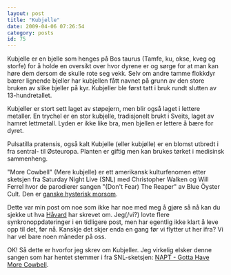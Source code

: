 ```yaml
---
layout: post
title: "Kubjelle"
date: 2009-04-06 07:26:54
category: posts
id: 75
---
```

Kubjelle er en bjelle som henges på Bos taurus (Tamfe, ku, okse, kveg og storfe) for å holde en oversikt over hvor dyrene er og sørge for at man kan høre dem dersom de skulle rote seg vekk. Selv om andre tamme flokkdyr bærer lignende bjeller har kubjellen fått navnet på grunn av den store bruken av slike bjeller på kyr. Kubjeller ble først tatt i bruk rundt slutten av 13-hundretallet.

Kubjeller er stort sett laget av støpejern, men blir også laget i lettere metaller. En trychel er en stor kubjelle, tradisjonelt brukt i Sveits, laget av hamret lettmetall. Lyden er ikke like bra, men bjellen er lettere å bære for dyret.

Pulsatilla pratensis, også kalt Kubjelle (eller kubjølle) er en blomst utbredt i fra sentral- til Østeuropa. Planten er giftig men kan brukes tørket i medisinsk sammenheng. 

"More Cowbell" (Mere kubjelle) er ett amerikansk kulturfenomen etter sketsjen fra Saturday Night Live (SNL) med Christopher Walken og Will Ferrel hvor de parodierer sangen "(Don't Fear) The Reaper" av Blue Öyster Cult. Den er [ganske hysterisk morsom][1].

Dette var min post om noe som ikke har noe med meg å gjøre så nå kan du sjekke ut hva [Håvard][2] har skrevet om. Jeg(/vi?) lovte flere synkronoppdateringer i en tidligere post, men har egentlig ikke klart å leve opp til det, før nå. Kanskje det skjer enda en gang før vi flytter ut her ifra? Vi har vel bare noen måneder på oss.

OK! Så dette er hvorfor jeg skrev om Kubjeller. Jeg virkelig elsker denne sangen som har hentet stemmer i fra SNL-sketsjen: [NAPT - Gotta Have More Cowbell][3].

 [1]: http://www.funnyhub.com/videos/pages/snl-more-cowbell.html
 [2]: http://havard.awegasm.net
 [3]: http://www.youtube.com/watch?v=tj5PnWcNtRk